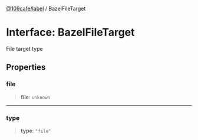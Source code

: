 [@109cafe/label](index.md) / BazelFileTarget

# Interface: BazelFileTarget

File target type

## Properties

### file

> **file**: `unknown`

***

### type

> **type**: `"file"`
